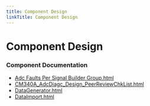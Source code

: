 ```yaml
---
title: Component Design
linkTitle: Component Design
---
```


# Component Design
### Component Documentation

- [Adc Faults Per Signal Builder Group.html](Doc/Adc%20Faults%20Per%20Signal%20Builder%20Group.html)
- [CM340A_AdcDiagc_Design_PeerReviewChkList.html](Doc/CM340A_AdcDiagc_Design_PeerReviewChkList.html)
- [DataGenerator.html](Doc/DataGenerator.html)
- [DataImport.html](Doc/DataImport.html)

